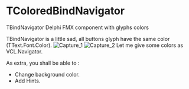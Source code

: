 # TColoredBindNavigator
TBindNavigator Delphi FMX component with glyphs colors

TBindNavigator is a little sad, all buttons glyph have the same color (TText.Font.Color). 
![Capture_1](https://github.com/user-attachments/assets/530fff4c-0c29-4d73-beb3-dbf9bc730ff6)
![Capture_2](https://github.com/user-attachments/assets/6f9e0972-9d7c-43cd-a47e-b48a7e60d6f5)
Let me give some colors as VCL.Navigator. 


As extra, you shall be able to :
- Change background color.
- Add Hints.
